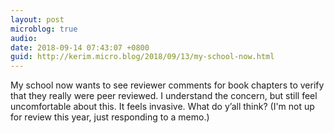 ```yaml
---
layout: post
microblog: true
audio: 
date: 2018-09-14 07:43:07 +0800
guid: http://kerim.micro.blog/2018/09/13/my-school-now.html
---
```

My school now wants to see reviewer comments for book chapters to verify that they really were peer reviewed. I understand the concern, but still feel uncomfortable about this. It feels invasive. What do y’all think? (I'm not up for review this year, just responding to a memo.)
